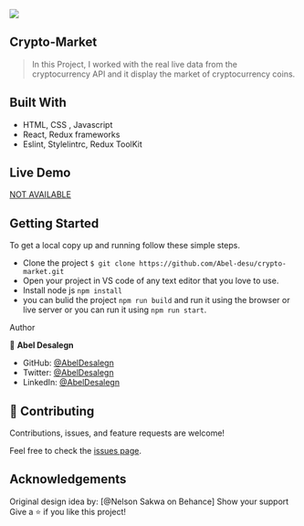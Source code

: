 ![](https://img.shields.io/badge/Microverse-blueviolet)

## Crypto-Market

>In this Project, I worked with the real live data from the cryptocurrency API and it display the market of cryptocurrency coins.

## Built With

- HTML, CSS , Javascript
- React, Redux frameworks
- Eslint, Stylelintrc, Redux ToolKit

## Live Demo

[NOT AVAILABLE](https://livedemo.com)

## Getting Started

To get a local copy up and running follow these simple steps.

- Clone the project `$ git clone https://github.com/Abel-desu/crypto-market.git`
- Open your project in VS code of any text editor that you love to use.
- Install node js `npm install`
- you can bulid the project `npm run build` and run it using the browser or live server or you can run it using `npm run start`.

Author

👤 **Abel Desalegn**

- GitHub: [@AbelDesalegn](https://github.com/Abel-desu)
- Twitter: [@AbelDesalegn](https://twitter.com/abeldesalegn97)
- LinkedIn: [@AbelDesalegn](https://www.linkedin.com/in/abel-desalegn)

## 🤝 Contributing
Contributions, issues, and feature requests are welcome!

Feel free to check the [issues page](../../issues/).

## Acknowledgements
Original design idea by: [@Nelson Sakwa on Behance]
Show your support
Give a ⭐️ if you like this project!
